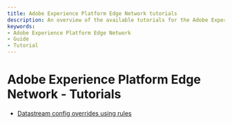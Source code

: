 ```yaml
---
title: Adobe Experience Platform Edge Network tutorials
description: An overview of the available tutorials for the Adobe Experience Platform Edge Network extension.
keywords:
- Adobe Experience Platform Edge Network
- Guide
- Tutorial
---
```


# Adobe Experience Platform Edge Network - Tutorials

* [Datastream config overrides using rules](./datastream-config-override-rules.md)

